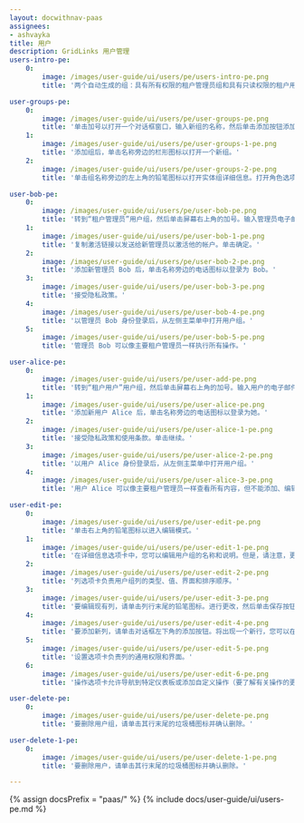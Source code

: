 ```yaml
---
layout: docwithnav-paas
assignees:
- ashvayka
title: 用户
description: GridLinks 用户管理
users-intro-pe:
    0:
        image: /images/user-guide/ui/users/pe/users-intro-pe.png
        title: '两个自动生成的组：具有所有权限的租户管理员组和具有只读权限的租户用户组。'

user-groups-pe:
    0:
        image: /images/user-guide/ui/users/pe/user-groups-pe.png
        title: '单击加号以打开一个对话框窗口，输入新组的名称，然后单击添加按钮添加新组。'
    1:
        image: /images/user-guide/ui/users/pe/user-groups-1-pe.png
        title: '添加组后，单击名称旁边的栏形图标以打开一个新组。'
    2:
        image: /images/user-guide/ui/users/pe/user-groups-2-pe.png
        title: '单击组名称旁边的左上角的铅笔图标以打开实体组详细信息。打开角色选项卡，然后单击加号图标以添加新角色。'

user-bob-pe:
    0:
        image: /images/user-guide/ui/users/pe/user-bob-pe.png
        title: '转到“租户管理员”用户组，然后单击屏幕右上角的加号。输入管理员电子邮件地址、名字和姓氏。单击添加按钮以添加新管理员。'
    1:
        image: /images/user-guide/ui/users/pe/user-bob-1-pe.png
        title: '复制激活链接以发送给新管理员以激活他的帐户。单击确定。'
    2:
        image: /images/user-guide/ui/users/pe/user-bob-2-pe.png
        title: '添加新管理员 Bob 后，单击名称旁边的电话图标以登录为 Bob。'
    3:
        image: /images/user-guide/ui/users/pe/user-bob-3-pe.png
        title: '接受隐私政策。'
    4:
        image: /images/user-guide/ui/users/pe/user-bob-4-pe.png
        title: '以管理员 Bob 身份登录后，从左侧主菜单中打开用户组。'
    5:
        image: /images/user-guide/ui/users/pe/user-bob-5-pe.png
        title: '管理员 Bob 可以像主要租户管理员一样执行所有操作。'

user-alice-pe:
    0:
        image: /images/user-guide/ui/users/pe/user-add-pe.png
        title: '转到“租户用户”用户组，然后单击屏幕右上角的加号。输入用户的电子邮件地址、名字和姓氏。单击添加按钮以添加新用户。'
    1:
        image: /images/user-guide/ui/users/pe/user-alice-pe.png
        title: '添加新用户 Alice 后，单击名称旁边的电话图标以登录为她。'
    2:
        image: /images/user-guide/ui/users/pe/user-alice-1-pe.png
        title: '接受隐私政策和使用条款。单击继续。'
    3:
        image: /images/user-guide/ui/users/pe/user-alice-2-pe.png
        title: '以用户 Alice 身份登录后，从左侧主菜单中打开用户组。'
    4:
        image: /images/user-guide/ui/users/pe/user-alice-3-pe.png
        title: '用户 Alice 可以像主要租户管理员一样查看所有内容，但不能添加、编辑或删除实体。'

user-edit-pe:
    0:
        image: /images/user-guide/ui/users/pe/user-edit-pe.png
        title: '单击右上角的铅笔图标以进入编辑模式。'
    1:
        image: /images/user-guide/ui/users/pe/user-edit-1-pe.png
        title: '在详细信息选项卡中，您可以编辑用户组的名称和说明。但是，请注意，更改说明不会影响用户组的权限。'
    2:
        image: /images/user-guide/ui/users/pe/user-edit-2-pe.png
        title: '列选项卡负责用户组列的类型、值、界面和排序顺序。'
    3:
        image: /images/user-guide/ui/users/pe/user-edit-3-pe.png
        title: '要编辑现有列，请单击列行末尾的铅笔图标。进行更改，然后单击保存按钮以应用更改。（要了解有关单元格样式功能的更多信息，请参阅下面的链接）'
    4:
        image: /images/user-guide/ui/users/pe/user-edit-4-pe.png
        title: '要添加新列，请单击对话框左下角的添加按钮。将出现一个新行，您可以在其中添加列。'
    5:
        image: /images/user-guide/ui/users/pe/user-edit-5-pe.png
        title: '设置选项卡负责列的通用权限和界面。'
    6:
        image: /images/user-guide/ui/users/pe/user-edit-6-pe.png
        title: '操作选项卡允许导航到特定仪表板或添加自定义操作（要了解有关操作的更多信息，请参阅下面的链接）。'

user-delete-pe:
    0:
        image: /images/user-guide/ui/users/pe/user-delete-pe.png
        title: '要删除用户组，请单击其行末尾的垃圾桶图标并确认删除。'

user-delete-1-pe:
    0:
        image: /images/user-guide/ui/users/pe/user-delete-1-pe.png
        title: '要删除用户，请单击其行末尾的垃圾桶图标并确认删除。'

---
```


{% assign docsPrefix = "paas/" %}
{% include docs/user-guide/ui/users-pe.md %}
